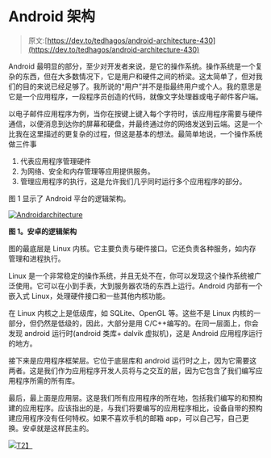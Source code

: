 # Android 架构

> 原文:[https://dev.to/tedhagos/android-architecture-430](https://dev.to/tedhagos/android-architecture-430)

Android 最明显的部分，至少对开发者来说，是它的操作系统。操作系统是一个复杂的东西，但在大多数情况下，它是用户和硬件之间的桥梁。这太简单了，但对我们的目的来说已经足够了。我所说的“用户”并不是指最终用户或个人。我的意思是它是一个应用程序，一段程序员创造的代码，就像文字处理器或电子邮件客户端。

以电子邮件应用程序为例，当你在按键上键入每个字符时，该应用程序需要与硬件通信，以便消息到达你的屏幕和硬盘，并最终通过你的网络发送到云端。这是一个比我在这里描述的更复杂的过程，但这是基本的想法。最简单地说，一个操作系统做三件事

1.  代表应用程序管理硬件
2.  为网络、安全和内存管理等应用提供服务。
3.  管理应用程序的执行，这是允许我们几乎同时运行多个应用程序的部分。

图 1 显示了 Android 平台的逻辑架构。

[![Androidarchitecture](../Images/4b3bd5bf3efa89747498b69f2eeaa898.png "androidarchitecture.png")](https://res.cloudinary.com/practicaldev/image/fetch/s--5fQulu1g--/c_limit%2Cf_auto%2Cfl_progressive%2Cq_auto%2Cw_880/https://lh3.googleusercontent.com/-hFcqoGfxzPg/W4AXA2ozdZI/AAAAAAAABQg/bU9JK9IIKYY2lPAhhURn7rnujqdpuYsDACHMYCw/androidarchitecture.png%3Fimgmax%3D1600) 

**图 1。安卓的逻辑架构**

图的最底层是 Linux 内核。它主要负责与硬件接口。它还负责各种服务，如内存管理和进程执行。

Linux 是一个非常稳定的操作系统，并且无处不在，你可以发现这个操作系统被广泛使用。它可以在小到手表，大到服务器农场的东西上运行。Android 内部有一个嵌入式 Linux，处理硬件接口和一些其他内核功能。

在 Linux 内核之上是低级库，如 SQLite、OpenGL 等。这些不是 Linux 内核的一部分，但仍然是低级的，因此，大部分是用 C/C++编写的。在同一层面上，你会发现 android 运行时(android 类库+ dalvik 虚拟机)，这是 Android 应用程序运行的地方。

接下来是应用程序框架层。它位于底层库和 android 运行时之上，因为它需要这两者。这是我们作为应用程序开发人员将与之交互的层，因为它包含了我们编写应用程序所需的所有库。

最后，最上面是应用层。这是我们所有应用程序的所在地，包括我们编写的和预构建的应用程序。应该指出的是，与我们将要编写的应用程序相比，设备自带的预构建应用程序没有任何特权。如果不喜欢手机的邮箱 app，可以自己写，自己更换。安卓就是这样民主的。

[![](../Images/b1670d60ba171a04a73fb387496157eb.png)T2】](https://res.cloudinary.com/practicaldev/image/fetch/s--BS2EzixO--/c_limit%2Cf_auto%2Cfl_progressive%2Cq_auto%2Cw_880/http://feeds.feedburner.com/%257Er/WorkingDev/%257E4/ClZGsk9-CHE)
